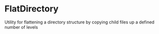 # FlatDirectory
Utility for flattening a directory structure by copying child files up a defined number of levels
